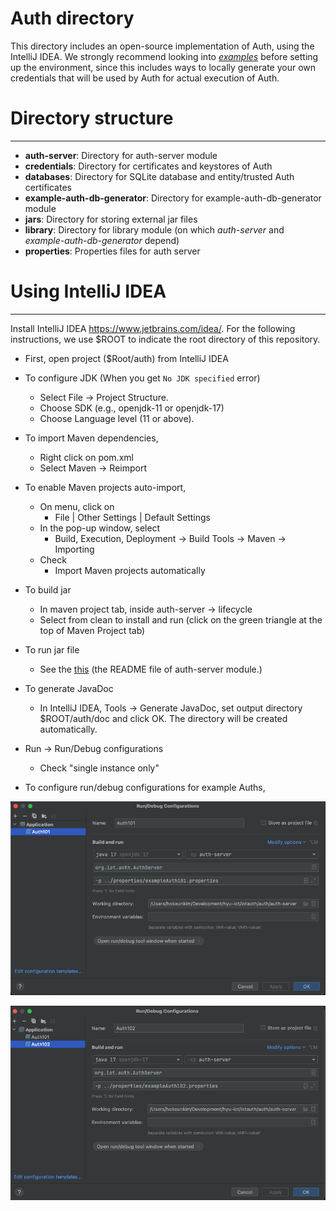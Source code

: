 # Auth directory

This directory includes an open-source implementation of Auth, using the IntelliJ IDEA.
We strongly recommend looking into [*examples*](https://github.com/iotauth/iotauth/tree/master/examples) before setting up the environment, since this includes ways to locally generate your own credentials that will be used by Auth for actual execution of Auth.

# Directory structure
---
- **auth-server**: Directory for auth-server module
- **credentials**: Directory for certificates and keystores of Auth
- **databases**: Directory for SQLite database and entity/trusted Auth certificates
- **example-auth-db-generator**: Directory for example-auth-db-generator module
- **jars**: Directory for storing external jar files
- **library**: Directory for library module (on which *auth-server* and *example-auth-db-generator* depend)
- **properties**: Properties files for auth server

# Using IntelliJ IDEA
---
Install IntelliJ IDEA https://www.jetbrains.com/idea/.
For the following instructions, we use $ROOT to indicate the root directory of this repository.

* First, open project ($Root/auth) from IntelliJ IDEA

* To configure JDK (When you get `No JDK specified` error)
  * Select File -> Project Structure.
  * Choose SDK (e.g., openjdk-11 or openjdk-17)
  * Choose Language level (11 or above).

* To import Maven dependencies,
  * Right click on pom.xml
  * Select Maven -> Reimport

* To enable Maven projects auto-import,
  * On menu, click on
    * File | Other Settings | Default Settings
  * In the pop-up window, select 
    * Build, Execution, Deployment -> Build Tools -> Maven -> Importing
  * Check
    * Import Maven projects automatically

* To build jar
  * In maven project tab, inside auth-server -> lifecycle 
  * Select from clean to install and run (click on the green triangle at the top of Maven Project tab)

* To run jar file
  * See the [this](https://github.com/iotauth/iotauth/blob/master/auth/auth-server/README.md) (the README file of auth-server module.)

* To generate JavaDoc
  * In IntelliJ IDEA, Tools -> Generate JavaDoc, set output directory $ROOT/auth/doc and click OK. The directory will be created automatically.

* Run -> Run/Debug configurations
  * Check "single instance only"
  
* To configure run/debug configurations for example Auths,

![Image of Auth101 Config](https://raw.githubusercontent.com/iotauth/iotauth/master/examples/figures/auth101_intellij_config.png)

![Image of Auth102 Config](https://raw.githubusercontent.com/iotauth/iotauth/master/examples/figures/auth102_intellij_config.png)
